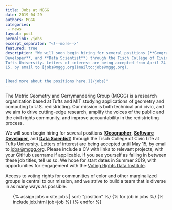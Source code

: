 ```yaml
---
title: Jobs at MGGG
date: 2019-04-29
authors: MGGG
categories:
 - news
layout: post
permalink: /jobs
excerpt_separator: "<!--more-->"
featured: true
description: "We will soon begin hiring for several positions (**Geographer**, **Software
Developer**, and **Data Scientist**) through the Tisch College of Civic Life at
Tufts University. Letters of interest are being accepted from April 24 to May
15, by email to [jobs@mggg.org](mailto:jobs@mggg.org).


[Read more about the positions here.](/jobs)"
---
```


The Metric Geometry and Gerrymandering Group (MGGG) is a research organization
based at Tufts and MIT studying applications of geometry and computing to U.S.
redistricting. Our mission is both technical and civic, and we aim to drive
cutting-edge research, amplify the voices of the public and the civil rights
community, and improve accountability in the redistricting process.

We will soon begin hiring for several positions (**[Geographer](#geographer)**,
**[Software Developer](#software-developer)**, and
**[Data Scientist](#data-scientist)**) through the Tisch College of Civic Life
at Tufts University. Letters of interest are being accepted until May
15, by email to [jobs@mggg.org](mailto:jobs@mggg.org). Please include a CV with
links to relevant projects, with your GitHub username if applicable. If you see
yourself as falling in between these job titles, tell us so. We hope for start dates
in Summer 2019, with opportunities for engagement with the
[Voting Rights Data Institute](http://gerrydata.org).

Access to voting rights for communities of color and other marginalized groups
is central to our mission, and we strive to build a team that is diverse in as
many ways as possible.

<ul class="card-list">
{% assign jobs = site.jobs | sort: "position" %}
{% for job in jobs %}
    {% include job.html job=job %}
{% endfor %}
</ul>
